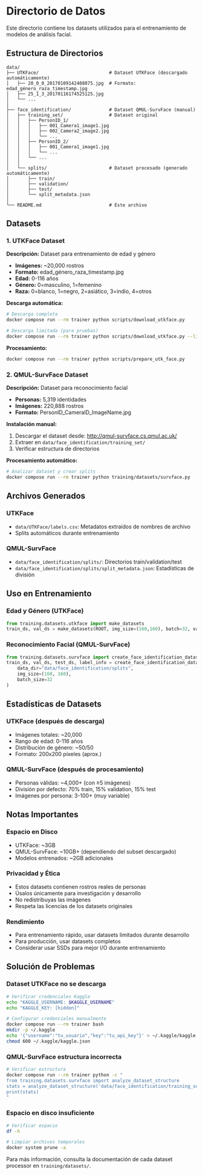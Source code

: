# Directorio de Datos

Este directorio contiene los datasets utilizados para el entrenamiento de modelos de análisis facial.

## Estructura de Directorios

```
data/
├── UTKFace/                          # Dataset UTKFace (descargado automáticamente)
│   ├── 20_0_0_20170109142408075.jpg  # Formato: edad_género_raza_timestamp.jpg
│   ├── 25_1_3_20170116174525125.jpg
│   └── ...
│
├── face_identification/              # Dataset QMUL-SurvFace (manual)
│   ├── training_set/                 # Dataset original
│   │   ├── PersonID_1/
│   │   │   ├── 001_Camera1_image1.jpg
│   │   │   ├── 002_Camera2_image2.jpg
│   │   │   └── ...
│   │   ├── PersonID_2/
│   │   │   ├── 001_Camera1_image1.jpg
│   │   │   └── ...
│   │   └── ...
│   │
│   └── splits/                       # Dataset procesado (generado automáticamente)
│       ├── train/
│       ├── validation/
│       ├── test/
│       └── split_metadata.json
│
└── README.md                         # Este archivo
```

## Datasets

### 1. UTKFace Dataset

**Descripción:** Dataset para entrenamiento de edad y género
- **Imágenes:** ~20,000 rostros
- **Formato:** edad_género_raza_timestamp.jpg
- **Edad:** 0-116 años
- **Género:** 0=masculino, 1=femenino
- **Raza:** 0=blanco, 1=negro, 2=asiático, 3=indio, 4=otros

**Descarga automática:**
```bash
# Descarga completa
docker compose run --rm trainer python scripts/download_utkface.py

# Descarga limitada (para pruebas)
docker compose run --rm trainer python scripts/download_utkface.py --limit 500
```

**Procesamiento:**
```bash
docker compose run --rm trainer python scripts/prepare_utk_face.py
```

### 2. QMUL-SurvFace Dataset

**Descripción:** Dataset para reconocimiento facial
- **Personas:** 5,319 identidades
- **Imágenes:** 220,888 rostros
- **Formato:** PersonID_CameraID_ImageName.jpg

**Instalación manual:**
1. Descargar el dataset desde: http://qmul-survface.cs.qmul.ac.uk/
2. Extraer en `data/face_identification/training_set/`
3. Verificar estructura de directorios

**Procesamiento automático:**
```bash
# Analizar dataset y crear splits
docker compose run --rm trainer python training/datasets/survface.py
```

## Archivos Generados

### UTKFace
- `data/UTKFace/labels.csv`: Metadatos extraídos de nombres de archivo
- Splits automáticos durante entrenamiento

### QMUL-SurvFace
- `data/face_identification/splits/`: Directorios train/validation/test
- `data/face_identification/splits/split_metadata.json`: Estadísticas de división

## Uso en Entrenamiento

### Edad y Género (UTKFace)
```python
from training.datasets.utkface import make_datasets
train_ds, val_ds = make_datasets(ROOT, img_size=(160,160), batch=32, val_split=0.1)
```

### Reconocimiento Facial (QMUL-SurvFace)
```python
from training.datasets.survface import create_face_identification_dataset
train_ds, val_ds, test_ds, label_info = create_face_identification_dataset(
    data_dir="data/face_identification/splits",
    img_size=(160, 160),
    batch_size=32
)
```

## Estadísticas de Datasets

### UTKFace (después de descarga)
- Imágenes totales: ~20,000
- Rango de edad: 0-116 años
- Distribución de género: ~50/50
- Formato: 200x200 píxeles (aprox.)

### QMUL-SurvFace (después de procesamiento)
- Personas válidas: ~4,000+ (con ≥5 imágenes)
- División por defecto: 70% train, 15% validation, 15% test
- Imágenes por persona: 3-100+ (muy variable)

## Notas Importantes

### Espacio en Disco
- UTKFace: ~3GB
- QMUL-SurvFace: ~10GB+ (dependiendo del subset descargado)
- Modelos entrenados: ~2GB adicionales

### Privacidad y Ética
- Estos datasets contienen rostros reales de personas
- Úsalos únicamente para investigación y desarrollo
- No redistribuyas las imágenes
- Respeta las licencias de los datasets originales

### Rendimiento
- Para entrenamiento rápido, usar datasets limitados durante desarrollo
- Para producción, usar datasets completos
- Considerar usar SSDs para mejor I/O durante entrenamiento

## Solución de Problemas

### Dataset UTKFace no se descarga
```bash
# Verificar credenciales Kaggle
echo "KAGGLE_USERNAME: $KAGGLE_USERNAME"
echo "KAGGLE_KEY: [hidden]"

# Configurar credenciales manualmente
docker compose run --rm trainer bash
mkdir -p ~/.kaggle
echo '{"username":"tu_usuario","key":"tu_api_key"}' > ~/.kaggle/kaggle.json
chmod 600 ~/.kaggle/kaggle.json
```

### QMUL-SurvFace estructura incorrecta
```bash
# Verificar estructura
docker compose run --rm trainer python -c "
from training.datasets.survface import analyze_dataset_structure
stats = analyze_dataset_structure('data/face_identification/training_set')
print(stats)
"
```

### Espacio en disco insuficiente
```bash
# Verificar espacio
df -h

# Limpiar archivos temporales
docker system prune -a
```

Para más información, consulta la documentación de cada dataset processor en `training/datasets/`.